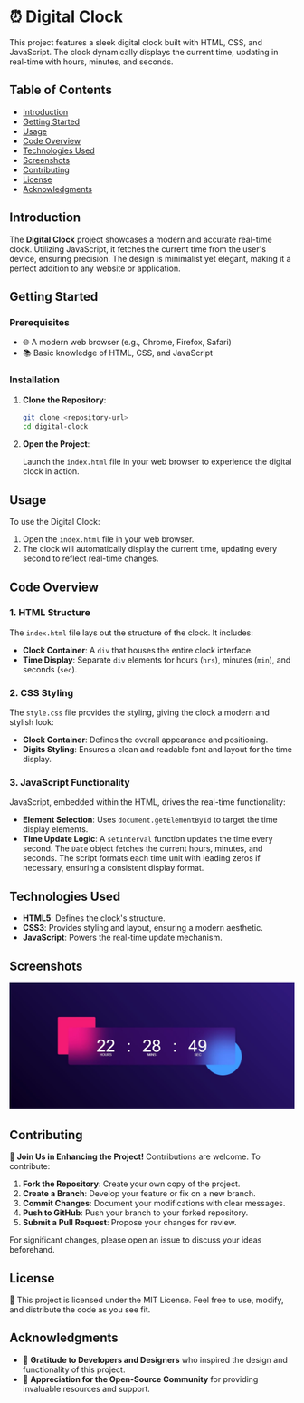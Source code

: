 # ⏰ Digital Clock

This project features a sleek digital clock built with HTML, CSS, and JavaScript. The clock dynamically displays the current time, updating in real-time with hours, minutes, and seconds.

## Table of Contents

- [Introduction](#introduction)
- [Getting Started](#getting-started)
- [Usage](#usage)
- [Code Overview](#code-overview)
- [Technologies Used](#technologies-used)
- [Screenshots](#screenshots)
- [Contributing](#contributing)
- [License](#license)
- [Acknowledgments](#acknowledgments)

## Introduction

The **Digital Clock** project showcases a modern and accurate real-time clock. Utilizing JavaScript, it fetches the current time from the user's device, ensuring precision. The design is minimalist yet elegant, making it a perfect addition to any website or application.

## Getting Started

### Prerequisites

- 🌐 A modern web browser (e.g., Chrome, Firefox, Safari)
- 📚 Basic knowledge of HTML, CSS, and JavaScript

### Installation

1. **Clone the Repository**:

   ```bash
   git clone <repository-url>
   cd digital-clock
   ```

2. **Open the Project**:

   Launch the `index.html` file in your web browser to experience the digital clock in action.

## Usage

To use the Digital Clock:

1. Open the `index.html` file in your web browser.
2. The clock will automatically display the current time, updating every second to reflect real-time changes.

## Code Overview

### 1. HTML Structure

The `index.html` file lays out the structure of the clock. It includes:

- **Clock Container**: A `div` that houses the entire clock interface.
- **Time Display**: Separate `div` elements for hours (`hrs`), minutes (`min`), and seconds (`sec`).

### 2. CSS Styling

The `style.css` file provides the styling, giving the clock a modern and stylish look:

- **Clock Container**: Defines the overall appearance and positioning.
- **Digits Styling**: Ensures a clean and readable font and layout for the time display.

### 3. JavaScript Functionality

JavaScript, embedded within the HTML, drives the real-time functionality:

- **Element Selection**: Uses `document.getElementById` to target the time display elements.
- **Time Update Logic**: A `setInterval` function updates the time every second. The `Date` object fetches the current hours, minutes, and seconds. The script formats each time unit with leading zeros if necessary, ensuring a consistent display format.

## Technologies Used

- **HTML5**: Defines the clock's structure.
- **CSS3**: Provides styling and layout, ensuring a modern aesthetic.
- **JavaScript**: Powers the real-time update mechanism.

## Screenshots

![Digital Clock Screenshot](https://github.com/shamshubham/Digital-clock/blob/master/screenShots/Capture.JPG)

## Contributing

🤝 **Join Us in Enhancing the Project!** Contributions are welcome. To contribute:

1. **Fork the Repository**: Create your own copy of the project.
2. **Create a Branch**: Develop your feature or fix on a new branch.
3. **Commit Changes**: Document your modifications with clear messages.
4. **Push to GitHub**: Push your branch to your forked repository.
5. **Submit a Pull Request**: Propose your changes for review.

For significant changes, please open an issue to discuss your ideas beforehand.

## License

📜 This project is licensed under the MIT License. Feel free to use, modify, and distribute the code as you see fit.

## Acknowledgments

- 🙏 **Gratitude to Developers and Designers** who inspired the design and functionality of this project.
- 🌟 **Appreciation for the Open-Source Community** for providing invaluable resources and support.
